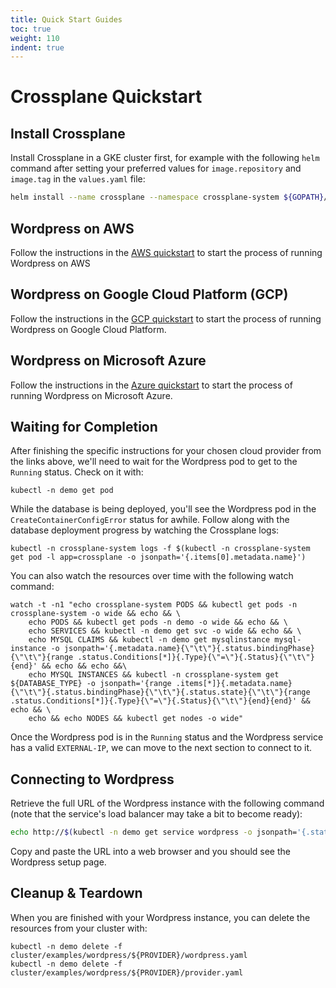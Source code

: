 ```yaml
---
title: Quick Start Guides
toc: true
weight: 110
indent: true
---
```

# Crossplane Quickstart

## Install Crossplane

Install Crossplane in a GKE cluster first, for example with the following `helm` command after setting your preferred values for `image.repository` and `image.tag` in the `values.yaml` file:

```bash
helm install --name crossplane --namespace crossplane-system ${GOPATH}/src/github.com/crossplaneio/crossplane/cluster/charts/crossplane
```

## Wordpress on AWS 

Follow the instructions in the [AWS quickstart](quickstart-aws.md) to start the process of running Wordpress on AWS

## Wordpress on Google Cloud Platform (GCP)

Follow the instructions in the [GCP quickstart](quickstart-gcp.md) to start the process of running Wordpress on Google Cloud Platform.

## Wordpress on Microsoft Azure

Follow the instructions in the [Azure quickstart](quickstart-azure.md) to start the process of running Wordpress on Microsoft Azure.

## Waiting for Completion

After finishing the specific instructions for your chosen cloud provider from the links above, we'll need to wait for the Wordpress pod to get to the `Running` status. Check on it with:

```console
kubectl -n demo get pod
```

While the database is being deployed, you'll see the Wordpress pod in the `CreateContainerConfigError` status for awhile.
Follow along with the database deployment progress by watching the Crossplane logs:

```console
kubectl -n crossplane-system logs -f $(kubectl -n crossplane-system get pod -l app=crossplane -o jsonpath='{.items[0].metadata.name}')
```

You can also watch the resources over time with the following watch command:
```console
watch -t -n1 "echo crossplane-system PODS && kubectl get pods -n crossplane-system -o wide && echo && \
    echo PODS && kubectl get pods -n demo -o wide && echo && \
    echo SERVICES && kubectl -n demo get svc -o wide && echo && \
    echo MYSQL CLAIMS && kubectl -n demo get mysqlinstance mysql-instance -o jsonpath='{.metadata.name}{\"\t\"}{.status.bindingPhase}{\"\t\"}{range .status.Conditions[*]}{.Type}{\"=\"}{.Status}{\"\t\"}{end}' && echo && echo &&\
    echo MYSQL INSTANCES && kubectl -n crossplane-system get ${DATABASE_TYPE} -o jsonpath='{range .items[*]}{.metadata.name}{\"\t\"}{.status.bindingPhase}{\"\t\"}{.status.state}{\"\t\"}{range .status.Conditions[*]}{.Type}{\"=\"}{.Status}{\"\t\"}{end}{end}' && echo && \
    echo && echo NODES && kubectl get nodes -o wide"
```

Once the Wordpress pod is in the `Running` status and the Wordpress service has a valid `EXTERNAL-IP`, we can move to the next section to connect to it.

## Connecting to Wordpress

Retrieve the full URL of the Wordpress instance with the following command (note that the service's load balancer may take a bit to become ready):

```bash
echo http://$(kubectl -n demo get service wordpress -o jsonpath='{.status.loadBalancer.ingress[0].ip}')
```

Copy and paste the URL into a web browser and you should see the Wordpress setup page.

## Cleanup & Teardown

When you are finished with your Wordpress instance, you can delete the resources from your cluster with:

```console
kubectl -n demo delete -f cluster/examples/wordpress/${PROVIDER}/wordpress.yaml
kubectl -n demo delete -f cluster/examples/wordpress/${PROVIDER}/provider.yaml
```